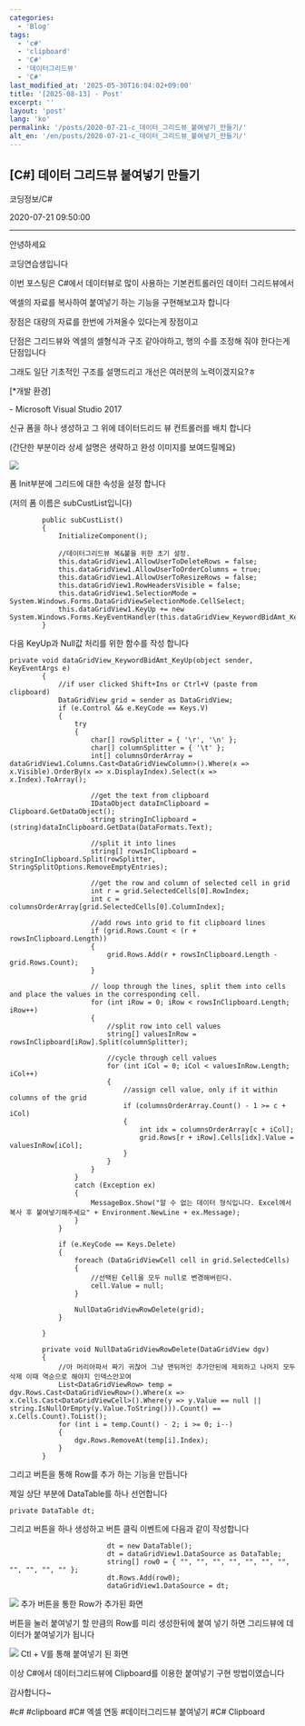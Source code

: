 ```yaml
---
categories:
  - 'Blog'
tags:
  - 'c#'
  - 'clipboard'
  - 'C#'
  - '데이터그리드뷰'
  - 'C#'
last_modified_at: '2025-05-30T16:04:02+09:00'
title: '[2025-08-13] - Post'
excerpt: ''
layout: 'post'
lang: 'ko'
permalink: '/posts/2020-07-21-c_데이터_그리드뷰_붙여넣기_만들기/'
alt_en: '/en/posts/2020-07-21-c_데이터_그리드뷰_붙여넣기_만들기/'
---
```


## [C#] 데이터 그리드뷰 붙여넣기 만들기

코딩정보/C#

2020-07-21 09:50:00

* * *

안녕하세요

코딩연습생입니다

이번 포스팅은 C#에서 데이터뷰로 많이 사용하는 기본컨트롤러인 데이터 그리드뷰에서

엑셀의 자료를 복사하여 붙여넣기 하는 기능을 구현해보고자 합니다

장점은 대량의 자료를 한번에 가져올수 있다는게 장점이고

단점은 그리드뷰와 엑셀의 셀형식과 구조 같아야하고, 행의 수를 조정해 줘야 한다는게 단점입니다

그래도 일단 기초적인 구조를 설명드리고 개선은 여러분의 노력이겠지요?ㅎ

[*개발 환경]

\- Microsoft Visual Studio 2017

신규 폼을 하나 생성하고 그 위에 데이터드리드 뷰 컨트롤러를 배치 합니다

(간단한 부분이라 상세 설명은 생략하고 완성 이미지를 보여드릴께요)

![](/assets/images/c_데이터_그리드뷰_붙여넣기_만들기/img.png)

폼 Init부분에 그리드에 대한 속성을 설정 합니다

(저의 폼 이름은 subCustList입니다)

    
    
            public subCustList()
            {
                InitializeComponent();
    
                //데이터그리드뷰 복&붙을 위한 초기 설정.
                this.dataGridView1.AllowUserToDeleteRows = false;
                this.dataGridView1.AllowUserToOrderColumns = true;
                this.dataGridView1.AllowUserToResizeRows = false;
                this.dataGridView1.RowHeadersVisible = false;
                this.dataGridView1.SelectionMode = System.Windows.Forms.DataGridViewSelectionMode.CellSelect;
                this.dataGridView1.KeyUp += new System.Windows.Forms.KeyEventHandler(this.dataGridView_KeywordBidAmt_KeyUp);
            }

다음 KeyUp과 Null값 처리를 위한 함수를 작성 합니다

    
    
    private void dataGridView_KeywordBidAmt_KeyUp(object sender, KeyEventArgs e)
            {
                //if user clicked Shift+Ins or Ctrl+V (paste from clipboard)
                DataGridView grid = sender as DataGridView;
                if (e.Control && e.KeyCode == Keys.V)
                {
                    try
                    {
                        char[] rowSplitter = { '\r', '\n' };
                        char[] columnSplitter = { '\t' };
                        int[] columnsOrderArray = dataGridView1.Columns.Cast<DataGridViewColumn>().Where(x => x.Visible).OrderBy(x => x.DisplayIndex).Select(x => x.Index).ToArray();
    
                        //get the text from clipboard
                        IDataObject dataInClipboard = Clipboard.GetDataObject();
                        string stringInClipboard = (string)dataInClipboard.GetData(DataFormats.Text);
    
                        //split it into lines
                        string[] rowsInClipboard = stringInClipboard.Split(rowSplitter, StringSplitOptions.RemoveEmptyEntries);
    
                        //get the row and column of selected cell in grid
                        int r = grid.SelectedCells[0].RowIndex;
                        int c = columnsOrderArray[grid.SelectedCells[0].ColumnIndex];
    
                        //add rows into grid to fit clipboard lines
                        if (grid.Rows.Count < (r + rowsInClipboard.Length))
                        {
                            grid.Rows.Add(r + rowsInClipboard.Length - grid.Rows.Count);
                        }
    
                        // loop through the lines, split them into cells and place the values in the corresponding cell.
                        for (int iRow = 0; iRow < rowsInClipboard.Length; iRow++)
                        {
                            //split row into cell values
                            string[] valuesInRow = rowsInClipboard[iRow].Split(columnSplitter);
    
                            //cycle through cell values
                            for (int iCol = 0; iCol < valuesInRow.Length; iCol++)
                            {
                                //assign cell value, only if it within columns of the grid
                                if (columnsOrderArray.Count() - 1 >= c + iCol)
                                {
                                    int idx = columnsOrderArray[c + iCol];
                                    grid.Rows[r + iRow].Cells[idx].Value = valuesInRow[iCol];
                                }
                            }
                        }
                    }
                    catch (Exception ex)
                    {
                        MessageBox.Show("알 수 없는 데이터 형식입니다. Excel에서 복사 후 붙여넣기해주세요" + Environment.NewLine + ex.Message);
                    }
                }
    
                if (e.KeyCode == Keys.Delete)
                {
                    foreach (DataGridViewCell cell in grid.SelectedCells)
                    {
                        //선택된 Cell을 모두 null로 변경해버린다.
                        cell.Value = null;
                    }
    
                    NullDataGridViewRowDelete(grid);
                }
    
            }
    
            private void NullDataGridViewRowDelete(DataGridView dgv)
            {
                //아 머리아파서 짜기 귀찮어 그냥 맨뒤꺼인 추가안된에 제외하고 나머지 모두삭제 이때 역순으로 해야지 인덱스안꼬여
                List<DataGridViewRow> temp = dgv.Rows.Cast<DataGridViewRow>().Where(x => x.Cells.Cast<DataGridViewCell>().Where(y => y.Value == null || string.IsNullOrEmpty(y.Value.ToString())).Count() == x.Cells.Count).ToList();
                for (int i = temp.Count() - 2; i >= 0; i--)
                {
                    dgv.Rows.RemoveAt(temp[i].Index);
                }
            }

그리고 버튼을 통해 Row를 추가 하는 기능을 만듭니다

제일 상단 부분에 DataTable를 하나 선언합니다

    
    
    private DataTable dt;

그리고 버튼을 하나 생성하고 버튼 클릭 이벤트에 다음과 같이 작성합니다

    
    
                            dt = new DataTable();
                            dt = dataGridView1.DataSource as DataTable;
                            string[] row0 = { "", "", "", "", "", "", "", "", "", "", "" };
                            dt.Rows.Add(row0);
                            dataGridView1.DataSource = dt;

![](/assets/images/c_데이터_그리드뷰_붙여넣기_만들기/img_1.png)  추가 버튼을 통한 Row가 추가된 화면

버튼을 눌러 붙여넣기 할 만큼의 Row를 미리 생성한뒤에 붙여 넣기 하면 그리드뷰에 데이터가 붙여넣기가 됩니다

![](/assets/images/c_데이터_그리드뷰_붙여넣기_만들기/img_2.png)  Ctl + V를 통해 붙여넣기 된 화면

이상 C#에서 데이터그리드뷰에 Clipboard를 이용한 붙여넣기 구현 방법이였습니다

감사합니다~

  

#c# #clipboard #C# 엑셀 연동 #데이터그리드뷰 붙여넣기 #C# Clipboard

